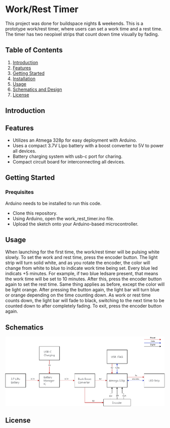 # Work/Rest Timer

This project was done for buildspace nights & weekends. This is a prototype work/rest timer, where users can set
a work time and a rest time. The timer has two neopixel strips that count down time visually by fading.

## Table of Contents
1. [Introduction](#introduction)
2. [Features](#features)
3. [Getting Started](#getting-started)
4. [Installation](#installation)
5. [Usage](#usage)
6. [Schematics and Design](#schematics-and-design)
7. [License](#license)

## Introduction

## Features
- Utilizes an Atmega 328p for easy deployment with Arduino.
- Uses a compact 3.7V Lipo battery with a boost converter to 5V to power all devices.
- Battery charging system with usb-c port for charing.
- Compact circuit board for interconnecting all devices.

## Getting Started

### Prequisites
Arduino needs to be installed to run this code.
- Clone this repository.
- Using Arduino, open the work_rest_timer.ino file.
- Upload the sketch onto your Arduino-based microcontroller.

## Usage
When launching for the first time, the work/rest timer will be pulsing white slowly. To set the work and rest time, press the encoder button. The light strip will turn solid white, and as you rotate the encoder, the color will change from white to blue to indicate work time being set. Every blue led indicats +5 minutes. For example, if two blue ledsare present, that means the work time will be set to 10 minutes. After this, press the encoder button again to set the rest time. Same thing applies as before, except the color will be light orange. After pressing the button again, the light bar will turn 
blue or orange depending on the time counting down. As work or rest time counts down, the light bar will fade to black, switching to the next time to be counted down to after completely fading. To exit, press the encoder button again.

## Schematics

![Schematic Block Diagram](schematics/work-rest-timer-schematic.png)

## License


